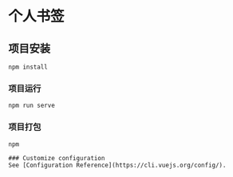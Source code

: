 # 个人书签


## 项目安装
```
npm install
```

### 项目运行
```
npm run serve
```

### 项目打包
```
npm 

### Customize configuration
See [Configuration Reference](https://cli.vuejs.org/config/).
